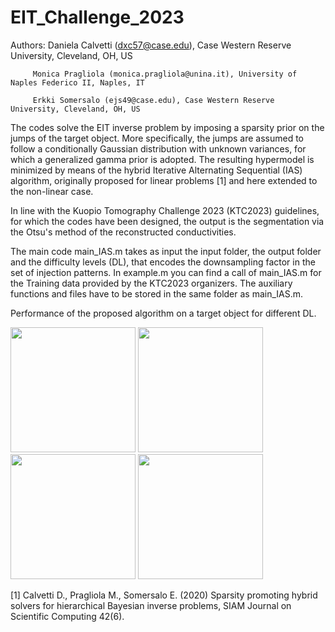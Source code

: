# EIT_Challenge_2023

Authors: Daniela Calvetti (dxc57@case.edu), Case Western Reserve University, Cleveland, OH, US 

         Monica Pragliola (monica.pragliola@unina.it), University of Naples Federico II, Naples, IT
         
         Erkki Somersalo (ejs49@case.edu), Case Western Reserve University, Cleveland, OH, US

The codes solve the EIT inverse problem by imposing a sparsity prior on the jumps of the target object. More specifically, the jumps are assumed to follow a conditionally Gaussian distribution with unknown variances, for which a generalized gamma prior is adopted. The resulting hypermodel is minimized by means of the hybrid Iterative Alternating Sequential (IAS) algorithm, originally proposed for linear problems [1] and here extended to the non-linear case.

In line with the Kuopio Tomography Challenge 2023 (KTC2023) guidelines, for which the codes have been designed, the output is the segmentation via the Otsu's method of the reconstructed conductivities.

The main code main_IAS.m takes as input the input folder, the output folder and the difficulty levels (DL), that encodes the downsampling factor in the set of injection patterns. In example.m you can find a call of main_IAS.m for the Training data provided by the KTC2023 organizers. The auxiliary functions and files have to be stored in the same folder as main_IAS.m.




Performance of the proposed algorithm on a target object for different DL.

<img src="https://github.com/MonicaPragliola/EIT_Challenge_2023/assets/122533069/0ca6c35f-d275-450a-940a-a5a52502e02b" width="200">
<img src="https://github.com/MonicaPragliola/EIT_Challenge_2023/assets/122533069/8af11afb-7af8-496b-93f0-c25e86171fe9" width="200">
<img src="https://github.com/MonicaPragliola/EIT_Challenge_2023/assets/122533069/1828433e-60d4-48a3-874b-96106a64081a" width="200">
<img src="https://github.com/MonicaPragliola/EIT_Challenge_2023/assets/122533069/b5028368-a7b3-4b7b-9173-60de37deb419" width="200">




[1] Calvetti D., Pragliola M., Somersalo E. (2020) Sparsity promoting hybrid solvers for hierarchical Bayesian inverse problems, SIAM Journal on Scientific Computing 42(6).



